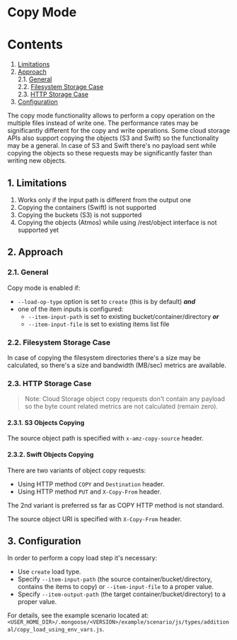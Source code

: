 # Copy Mode

# Contents

1. [Limitations](#1-limitations)<br/>
2. [Approach](#2-approach)<br/>
2.1. [General](#21-general)<br/>
2.2. [Filesystem Storage Case](#22-filesystem-storage-case)<br/>
2.3. [HTTP Storage Case](#23-http-storage-case)<br/>
3. [Configuration](#3-configuration)<br/>

The copy mode functionality allows to perform a copy operation on the multiple files instead of write one. The
performance rates may be significantly different for the copy and write operations. Some cloud storage APIs also support
copying the objects (S3 and Swift) so the functionality may be a general. In case of S3 and Swift there's no payload
sent while copying the objects so these requests may be significantly faster than writing new objects.

## 1. Limitations

1. Works only if the input path is different from the output one
2. Copying the containers (Swift) is not supported
3. Copying the buckets (S3) is not supported
4. Copying the objects (Atmos) while using /rest/object interface is not supported yet

## 2. Approach

### 2.1. General

Copy mode is enabled if:
* `--load-op-type` option is set to `create` (this is by default) ***and***
* one of the item inputs is configured:
    * `--item-input-path` is set to existing bucket/container/directory ***or***
    * `--item-input-file` is set to existing items list file

### 2.2. Filesystem Storage Case

In case of copying the filesystem directories there's a size may be
calculated, so there's a size and bandwidth (MB/sec) metrics
are available.

### 2.3. HTTP Storage Case

> Note:
Cloud Storage object copy requests don't contain any payload so the
byte count related metrics are not calculated (remain zero).

#### 2.3.1. S3 Objects Copying

The source object path is specified with `x-amz-copy-source` header.

#### 2.3.2. Swift Objects Copying

There are two variants of object copy requests:

* Using HTTP method `COPY` and `Destination` header.
* Using HTTP method `PUT` and `X-Copy-From` header.

The 2nd variant is preferred ss far as COPY HTTP method is not standard.

The source object URI is specified with `X-Copy-From` header.

## 3. Configuration

In order to perform a copy load step it's necessary:

* Use `create` load type.
* Specify `--item-input-path` (the source container/bucket/directory, contains the items to copy) or `--item-input-file`
  to a proper value.
* Specify `--item-output-path` (the target container/bucket/directory) to a proper value.

For details, see the example scenario located at:
`<USER_HOME_DIR>/.mongoose/<VERSION>/example/scenario/js/types/additional/copy_load_using_env_vars.js`.
